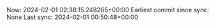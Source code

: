 Now: 2024-02-01 02:38:15.248265+00:00 Earliest commit since sync: None Last sync: 2024-02-01 00:50:48+00:00
